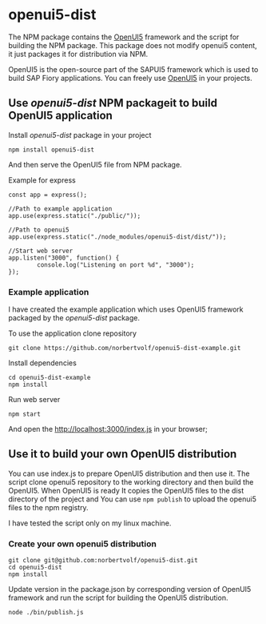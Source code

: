 # openui5-dist

The NPM package contains the
[OpenUI5][openui-site-official] framework
and the script for building the NPM package.
This package does not modify openui5 content,
it just packages it for distribution via NPM.

OpenUI5 is the open-source part of the SAPUI5 framework
which is used to build SAP Fiory applications.
You can freely use [OpenUI5][openui-site-official] in your projects.

  [openui-site-official]: http://openui5.org/

## Use *openui5-dist* NPM packageit to build OpenUI5 application

Install *openui5-dist* package in your project

```
npm install openui5-dist

```

And then serve the OpenUI5 file from NPM package.

Example for express


```
const app = express();

//Path to example application
app.use(express.static("./public/"));

//Path to openui5
app.use(express.static("./node_modules/openui5-dist/dist/"));

//Start web server
app.listen("3000", function() {
	    console.log("Listening on port %d", "3000");
});

```

### Example application

I have created the example application which uses OpenUI5
framework packaged by the *openui5-dist* package.

To use the application clone repository

```
git clone https://github.com/norbertvolf/openui5-dist-example.git
```
Install dependencies

```
cd openui5-dist-example
npm install
```

Run web server

```
npm start
```

And open the [http://localhost:3000/index.js](http://localhost:3000/index.js) in your browser;

## Use it to build your own OpenUI5 distribution

You can use index.js to prepare OpenUI5 distribution and then use it.  The script
clone openui5 repository to the working directory and then build the OpenUI5.
When OpenUI5 is ready It copies the OpenUI5 files to the dist directory of the
project and You can use `npm publish` to upload the openui5 files to the npm registry.

I have tested the script only on my linux machine.

### Create your own openui5 distribution

```
git clone git@github.com:norbertvolf/openui5-dist.git
cd openui5-dist
npm install
```

Update version in the package.json by corresponding version of OpenUI5 framework and
run the script for building the OpenUI5 distribution.

```
node ./bin/publish.js
```
